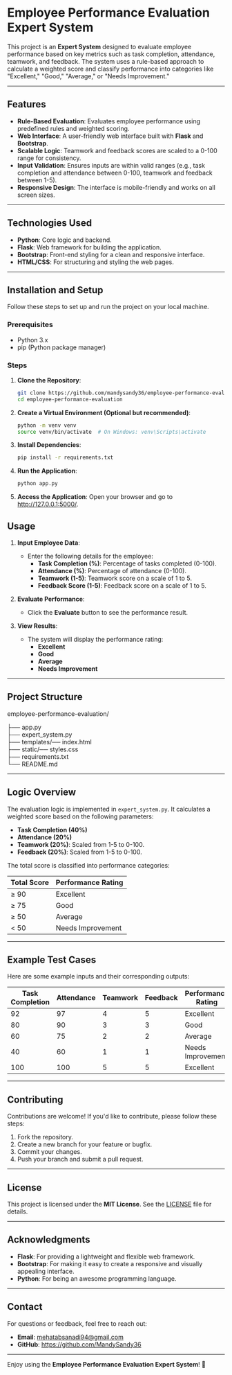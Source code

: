 # Employee Performance Evaluation Expert System

This project is an **Expert System** designed to evaluate employee performance based on key metrics such as task completion, attendance, teamwork, and feedback. The system uses a rule-based approach to calculate a weighted score and classify performance into categories like "Excellent," "Good," "Average," or "Needs Improvement."

---

## Features

- **Rule-Based Evaluation**: Evaluates employee performance using predefined rules and weighted scoring.
- **Web Interface**: A user-friendly web interface built with **Flask** and **Bootstrap**.
- **Scalable Logic**: Teamwork and feedback scores are scaled to a 0-100 range for consistency.
- **Input Validation**: Ensures inputs are within valid ranges (e.g., task completion and attendance between 0-100, teamwork and feedback between 1-5).
- **Responsive Design**: The interface is mobile-friendly and works on all screen sizes.

---

## Technologies Used

- **Python**: Core logic and backend.
- **Flask**: Web framework for building the application.
- **Bootstrap**: Front-end styling for a clean and responsive interface.
- **HTML/CSS**: For structuring and styling the web pages.

---

## Installation and Setup

Follow these steps to set up and run the project on your local machine.

### Prerequisites

- Python 3.x
- pip (Python package manager)

### Steps

1. **Clone the Repository**:
   ```bash
   git clone https://github.com/mandysandy36/employee-performance-evaluation.git
   cd employee-performance-evaluation
   ```

2. **Create a Virtual Environment (Optional but recommended)**:
   ```bash
   python -m venv venv
   source venv/bin/activate  # On Windows: venv\Scripts\activate
   ```

3. **Install Dependencies**:
   ```bash
   pip install -r requirements.txt
   ```
4. **Run the Application**:
   ```bash
   python app.py
   ```
5. **Access the Application**:
   Open your browser and go to http://127.0.0.1:5000/.

## Usage

1. **Input Employee Data**:
   - Enter the following details for the employee:
     - **Task Completion (%)**: Percentage of tasks completed (0-100).
     - **Attendance (%)**: Percentage of attendance (0-100).
     - **Teamwork (1-5)**: Teamwork score on a scale of 1 to 5.
     - **Feedback Score (1-5)**: Feedback score on a scale of 1 to 5.

2. **Evaluate Performance**:
   - Click the **Evaluate** button to see the performance result.

3. **View Results**:
   - The system will display the performance rating:
     - **Excellent**
     - **Good**
     - **Average**
     - **Needs Improvement**

---

## Project Structure

employee-performance-evaluation/

├── app.py                  
├── expert_system.py       
├── templates/── index.html         
├── static/── styles.css          
├── requirements.txt        
└── README.md               


---

## Logic Overview

The evaluation logic is implemented in `expert_system.py`. It calculates a weighted score based on the following parameters:

- **Task Completion (40%)**
- **Attendance (20%)**
- **Teamwork (20%)**: Scaled from 1-5 to 0-100.
- **Feedback (20%)**: Scaled from 1-5 to 0-100.

The total score is classified into performance categories:

| Total Score | Performance Rating   |
|-------------|----------------------|
| ≥ 90        | Excellent            |
| ≥ 75        | Good                 |
| ≥ 50        | Average              |
| < 50        | Needs Improvement    |

---

## Example Test Cases

Here are some example inputs and their corresponding outputs:

| Task Completion | Attendance | Teamwork | Feedback | Performance Rating   |
|-----------------|------------|----------|----------|----------------------|
| 92              | 97         | 4        | 5        | Excellent            |
| 80              | 90         | 3        | 3        | Good                 |
| 60              | 75         | 2        | 2        | Average              |
| 40              | 60         | 1        | 1        | Needs Improvement    |
| 100             | 100        | 5        | 5        | Excellent            |

---

## Contributing

Contributions are welcome! If you'd like to contribute, please follow these steps:

1. Fork the repository.
2. Create a new branch for your feature or bugfix.
3. Commit your changes.
4. Push your branch and submit a pull request.

---

## License

This project is licensed under the **MIT License**. See the [LICENSE](LICENSE) file for details.

---

## Acknowledgments

- **Flask**: For providing a lightweight and flexible web framework.
- **Bootstrap**: For making it easy to create a responsive and visually appealing interface.
- **Python**: For being an awesome programming language.

---

## Contact

For questions or feedback, feel free to reach out:

- **Email**: mehatabsanadi94@gmail.com
- **GitHub**: https://github.com/MandySandy36

---

Enjoy using the **Employee Performance Evaluation Expert System**! 🚀